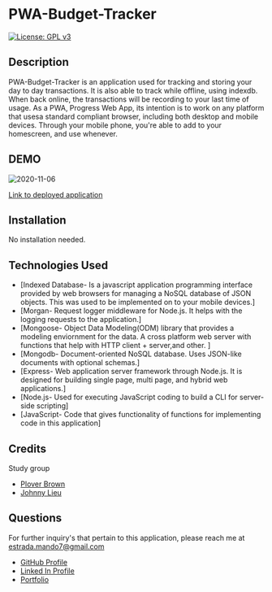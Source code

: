 # PWA-Budget-Tracker

[![License: GPL v3](https://img.shields.io/badge/License-GPLv3-blue.svg)](https://www.gnu.org/licenses/gpl-3.0)

## Description

PWA-Budget-Tracker is an application used for tracking and storing your day to day transactions. It is also able to track while offline, using indexdb. When back online, the transactions will be recording to your last time of usage. As a PWA, Progress Web App, its intention is to work on any platform that usesa standard compliant browser, including both desktop and mobile devices. Through your mobile phone, you're able to add to your homescreen, and use whenever. 

## DEMO 

![2020-11-06](https://user-images.githubusercontent.com/65925169/98406096-37148280-2022-11eb-9d10-fc7aabb1f85e.png)


[Link to deployed application](https://mighty-badlands-72894.herokuapp.com/)


## Installation 

No installation needed. 

## Technologies Used

* [Indexed Database- Is a javascript application programming interface provided by web browsers
    for managing a NoSQL database of JSON objects. This was used to be implemented on to your mobile devices.]
* [Morgan- Request logger middleware for Node.js. It helps with the logging requests to the application.]
* [Mongoose- Object Data Modeling(ODM) library that provides a modeling enviornment for the data. A
    cross platform web server with functions that help with HTTP client + server,and other. ]
* [Mongodb- Document-oriented NoSQL database. Uses JSON-like documents with optional schemas.]
* [Express- Web application server framework through Node.js. It is designed for building 
    single page, multi page, and hybrid web applications.]
* [Node.js- Used for executing JavaScript coding to build a CLI for server-side scripting]
* [JavaScript- Code that gives functionality of functions for implementing code in this application]

## Credits

Study group

* [Plover Brown](https://github.com/rebgrasshopper)
* [Johnny Lieu](https://github.com/johnnylieu)

## Questions 

For further inquiry's that pertain to this application, 
please reach me at estrada.mando7@gmail.com

* [GitHub Profile](https://github.com/Mando619)
* [Linked In Profile](https://www.linkedin.com/in/armando-estrada-0a5304118/)
* [Portfolio](https://mando619.github.io/Portfolio-Updated/)